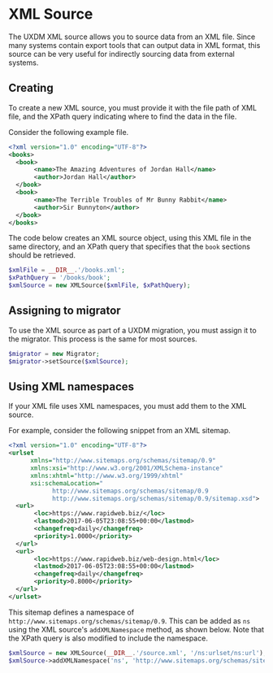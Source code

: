 # XML Source

The UXDM XML source allows you to source data from an XML file. Since many systems contain export
tools that can output data in XML format, this source can be very useful for indirectly sourcing data from external 
systems.

## Creating

To create a new XML source, you must provide it with the file path of XML file, and the XPath query indicating where to
find the data in the file.

Consider the following example file.

```xml
<?xml version="1.0" encoding="UTF-8"?>
<books>
  <book>
       <name>The Amazing Adventures of Jordan Hall</name>
       <author>Jordan Hall</author>
  </book>
  <book>
       <name>The Terrible Troubles of Mr Bunny Rabbit</name>
       <author>Sir Bunnyton</author>
  </book>
</books>
```

The code below creates an XML source object, using this XML file in the same directory, and an XPath query that specifies
that the `book` sections should be retrieved.

```php
$xmlFile = __DIR__.'/books.xml';
$xPathQuery = '/books/book';
$xmlSource = new XMLSource($xmlFile, $xPathQuery);
```

## Assigning to migrator

To use the XML source as part of a UXDM migration, you must assign it to the migrator. This process is the same for most sources.

```php
$migrator = new Migrator;
$migrator->setSource($xmlSource);
```

## Using XML namespaces

If your XML file uses XML namespaces, you must add them to the XML source.

For example, consider the following snippet from an XML sitemap.

```xml
<?xml version="1.0" encoding="UTF-8"?>
<urlset
      xmlns="http://www.sitemaps.org/schemas/sitemap/0.9"
      xmlns:xsi="http://www.w3.org/2001/XMLSchema-instance"
      xmlns:xhtml="http://www.w3.org/1999/xhtml"
      xsi:schemaLocation="
            http://www.sitemaps.org/schemas/sitemap/0.9
            http://www.sitemaps.org/schemas/sitemap/0.9/sitemap.xsd">
  <url>
       <loc>https://www.rapidweb.biz/</loc>
       <lastmod>2017-06-05T23:08:55+00:00</lastmod>
       <changefreq>daily</changefreq>
       <priority>1.0000</priority>
  </url>
  <url>
       <loc>https://www.rapidweb.biz/web-design.html</loc>
       <lastmod>2017-06-05T23:08:55+00:00</lastmod>
       <changefreq>daily</changefreq>
       <priority>0.8000</priority>
  </url>
</urlset>
```

This sitemap defines a namespace of `http://www.sitemaps.org/schemas/sitemap/0.9`. This can be added as `ns` using
the XML source's `addXMLNamespace` method, as shown below. Note that the XPath query is also modified to
include the namespace.

```php
$xmlSource = new XMLSource(__DIR__.'/source.xml', '/ns:urlset/ns:url');
$xmlSource->addXMLNamespace('ns', 'http://www.sitemaps.org/schemas/sitemap/0.9');
```